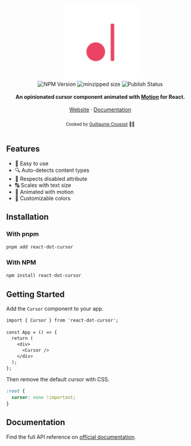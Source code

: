 <div align="center">
    <a href="https://react-dot-cursor.guics.st/">
        <img width="200" alt="react-dot-cursor - Try it out" src="https://raw.githubusercontent.com/GuiEpi/react-dot-cursor/refs/heads/main/website/public/react-dot-cursor.svg"/>
    </a>
</div>

<div align="center">
  <img src="https://img.shields.io/npm/v/react-dot-cursor" alt="NPM Version" />
  <img src="https://img.shields.io/bundlephobia/minzip/react-dot-cursor" alt="minzipped size"/>
  <img src="https://github.com/GuiEpi/react-dot-cursor/actions/workflows/publish-package.yml/badge.svg" alt="Publish Status" />
</div>

<br />

<div align="center">
  <strong>An opinionated cursor component animated with <a href="https://motion.dev">Motion</a> for React.</strong>
</div>

<br />

<div align="center">
    <a href="https://react-dot-cursor.guics.st/">Website</a> 
    <span> · </span>
    <a href="https://react-dot-cursor.guics.st/docs">Documentation</a> 
</div>

<br />

<div align="center">
  <sub>Cooked by <a href="https://github.com/GuiEpi/">Guillaume Coussot</a> 👨‍🍳</sub>
</div>

<br />

## Features

- 🚀 Easy to use
- 🔍 Auto-detects content types
- 🚫 Respects disabled attribute
- 🔠 Scales with text size
- 🎥 Animated with motion
- 🎨 Customizable colors

## Installation

### With pnpm

```sh
pnpm add react-dot-cursor
```

### With NPM

```sh
npm install react-dot-cursor
```

## Getting Started

Add the `Cursor` component to your app.

```tsx
import { Cursor } from 'react-dot-cursor';

const App = () => {
  return (
    <div>
      <Cursor />
    </div>
  );
};
```

Then remove the default cursor with CSS.

```css
:root {
  cursor: none !important;
}
```

## Documentation

Find the full API reference on [official documentation](https://react-dot-cursor.guics.st/docs).
